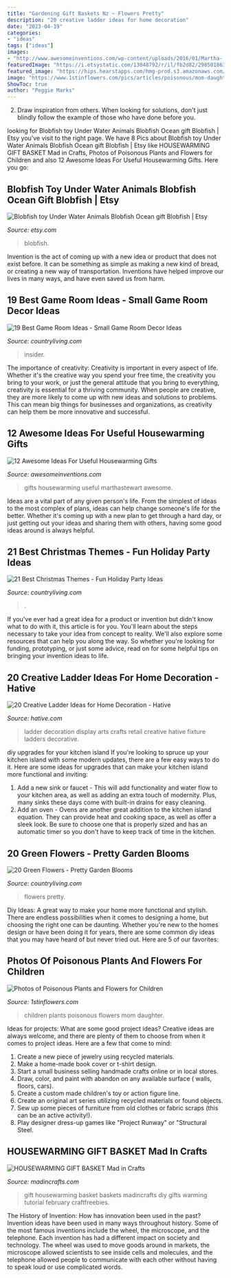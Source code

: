 ```yaml
---
title: "Gardening Gift Baskets Nz ~ Flowers Pretty"
description: "20 creative ladder ideas for home decoration"
date: "2023-04-19"
categories:
- "ideas"
tags: ["ideas"]
images:
- "http://www.awesomeinventions.com/wp-content/uploads/2016/01/Martha-.jpg"
featuredImage: "https://i.etsystatic.com/13048792/r/il/fb2d82/2985018633/il_fullxfull.2985018633_fnmb.jpg"
featured_image: "https://hips.hearstapps.com/hmg-prod.s3.amazonaws.com/images/christmas-themes-1571330675.jpg?crop=1.00xw:0.641xh;0,0.191xh&amp;resize=1200:*"
image: "https://www.1stinflowers.com/pics/articles/poisonous/mom-daughter-gardening.jpg"
ShowToc: true
author: "Peggie Marks"
---
```



2. Draw inspiration from others. When looking for solutions, don't just blindly follow the example of those who have done before you. 

	

		
looking for Blobfish toy Under Water Animals Blobfish Ocean gift Blobfish | Etsy you've visit to the right page. We have 8 Pics about Blobfish toy Under Water Animals Blobfish Ocean gift Blobfish | Etsy like HOUSEWARMING GIFT BASKET Mad in Crafts, Photos of Poisonous Plants and Flowers for Children and also 12 Awesome Ideas For Useful Housewarming Gifts. Here you go:
		
    
## Blobfish Toy Under Water Animals Blobfish Ocean Gift Blobfish | Etsy

<img loading=lazy src="https://i.etsystatic.com/13048792/r/il/fb2d82/2985018633/il_fullxfull.2985018633_fnmb.jpg" onerror="this.onerror=null;this.src='https://tse3.mm.bing.net/th?id=OIP._QwvVLmppiUcUuF33hJCvAHaEy&amp;pid=15.1';" alt="Blobfish toy Under Water Animals Blobfish Ocean gift Blobfish | Etsy">

_Source: etsy.com_

>blobfish. 

	

Invention is the act of coming up with a new idea or product that does not exist before. It can be something as simple as making a new kind of bread, or creating a new way of transportation. Inventions have helped improve our lives in many ways, and have even saved us from harm.

    
## 19 Best Game Room Ideas - Small Game Room Decor Ideas

<img loading=lazy src="https://hips.hearstapps.com/hmg-prod.s3.amazonaws.com/images/game-room-ideas-1581020801.jpg?crop=1.00xw:0.755xh;0,0.240xh&amp;resize=1200:*" onerror="this.onerror=null;this.src='https://tse2.mm.bing.net/th?id=OIP.rmyk6dhfE68UnqqkK8IJ7wHaDu&amp;pid=15.1';" alt="19 Best Game Room Ideas - Small Game Room Decor Ideas">

_Source: countryliving.com_

>insider. 

	

The importance of creativity:
Creativity is important in every aspect of life. Whether it's the creative way you spend your free time, the creativity you bring to your work, or just the general attitude that you bring to everything, creativity is essential for a thriving community. When people are creative, they are more likely to come up with new ideas and solutions to problems. This can mean big things for businesses and organizations, as creativity can help them be more innovative and successful.

    
## 12 Awesome Ideas For Useful Housewarming Gifts

<img loading=lazy src="http://www.awesomeinventions.com/wp-content/uploads/2016/01/Martha-.jpg" onerror="this.onerror=null;this.src='https://tse2.mm.bing.net/th?id=OIP.HfqXnq1znBrI72-dUUy7cgHaJQ&amp;pid=15.1';" alt="12 Awesome Ideas For Useful Housewarming Gifts">

_Source: awesomeinventions.com_

>gifts housewarming useful marthastewart awesome. 

	

Ideas are a vital part of any given person's life. From the simplest of ideas to the most complex of plans, ideas can help change someone's life for the better. Whether it's coming up with a new plan to get through a hard day, or just getting out your ideas and sharing them with others, having some good ideas around is always helpful.

    
## 21 Best Christmas Themes - Fun Holiday Party Ideas

<img loading=lazy src="https://hips.hearstapps.com/hmg-prod.s3.amazonaws.com/images/christmas-themes-1571330675.jpg?crop=1.00xw:0.641xh;0,0.191xh&amp;resize=1200:*" onerror="this.onerror=null;this.src='https://tse2.mm.bing.net/th?id=OIP.9kH9ENCub4GD_ss__6Km9wHaDt&amp;pid=15.1';" alt="21 Best Christmas Themes - Fun Holiday Party Ideas">

_Source: countryliving.com_

>. 

	

If you've ever had a great idea for a product or invention but didn't know what to do with it, this article is for you. You'll learn about the steps necessary to take your idea from concept to reality. We'll also explore some resources that can help you along the way. So whether you're looking for funding, prototyping, or just some advice, read on for some helpful tips on bringing your invention ideas to life.

    
## 20 Creative Ladder Ideas For Home Decoration - Hative

<img loading=lazy src="https://hative.com/wp-content/uploads/2014/06/ladder-decor-ideas/2-ladder-decor-ideas.jpg" onerror="this.onerror=null;this.src='https://tse4.mm.bing.net/th?id=OIP.XSTm_9nizi6e7klXC1Q_igHaJ4&amp;pid=15.1';" alt="20 Creative Ladder Ideas for Home Decoration - Hative">

_Source: hative.com_

>ladder decoration display arts crafts retail creative hative fixture ladders decorative. 

	

diy upgrades for your kitchen island
If you're looking to spruce up your kitchen island with some modern updates, there are a few easy ways to do it. Here are some ideas for upgrades that can make your kitchen island more functional and inviting: 
1. Add a new sink or faucet - This will add functionality and water flow to your kitchen area, as well as adding an extra touch of modernity. Plus, many sinks these days come with built-in drains for easy cleaning. 
2. Add an oven - Ovens are another great addition to the kitchen island equation. They can provide heat and cooking space, as well as offer a sleek look. Be sure to choose one that is properly sized and has an automatic timer so you don't have to keep track of time in the kitchen. 

    
## 20 Green Flowers - Pretty Garden Blooms

<img loading=lazy src="https://hips.hearstapps.com/hmg-prod.s3.amazonaws.com/images/green-flowers-1586815956.jpg?crop=1.00xw:0.754xh;0,0&amp;resize=1200:*" onerror="this.onerror=null;this.src='https://tse4.mm.bing.net/th?id=OIP.H2oM-e2nFtvrPA8N9aplBQHaDu&amp;pid=15.1';" alt="20 Green Flowers - Pretty Garden Blooms">

_Source: countryliving.com_

>flowers pretty. 

	

Diy Ideas: A great way to make your home more functional and stylish. There are endless possibilities when it comes to designing a home, but choosing the right one can be daunting. Whether you're new to the homes design or have been doing it for years, there are some common diy ideas that you may have heard of but never tried out. Here are 5 of our favorites: 

    
## Photos Of Poisonous Plants And Flowers For Children

<img loading=lazy src="https://www.1stinflowers.com/pics/articles/poisonous/mom-daughter-gardening.jpg" onerror="this.onerror=null;this.src='https://tse1.mm.bing.net/th?id=OIP.F9fL3uoyakhvo45QlEmwXAHaE8&amp;pid=15.1';" alt="Photos of Poisonous Plants and Flowers for Children">

_Source: 1stinflowers.com_

>children plants poisonous flowers mom daughter. 

	

Ideas for projects: What are some good project ideas?
Creative ideas are always welcome, and there are plenty of them to choose from when it comes to project ideas. Here are a few that come to mind: 
1. Create a new piece of jewelry using recycled materials.
2. Make a home-made book cover or t-shirt design.
3. Start a small business selling handmade crafts online or in local stores.
4. Draw, color, and paint with abandon on any available surface ( walls, floors, cars).
5. Create a custom made children's toy or action figure line. 
6. Create an original art series utilizing recycled materials or found objects.
7. Sew up some pieces of furniture from old clothes or fabric scraps (this can be an active activity!). 
8. Play designer dress-up games like "Project Runway" or "Structural Steel.

    
## HOUSEWARMING GIFT BASKET Mad In Crafts

<img loading=lazy src="https://madincrafts.com/wp-content/uploads/2016/01/Housewarming-Gift-Basket-Tutorial.jpg" onerror="this.onerror=null;this.src='https://tse4.mm.bing.net/th?id=OIP.kko2QDaVv5u29lV-T7NIsAHaLJ&amp;pid=15.1';" alt="HOUSEWARMING GIFT BASKET Mad in Crafts">

_Source: madincrafts.com_

>gift housewarming basket baskets madincrafts diy gifts warming tutorial february craftfreebies. 

	

The History of Invention: How has innovation been used in the past?
Invention ideas have been used in many ways throughout history. Some of the most famous inventions include the wheel, the microscope, and the telephone. Each invention has had a different impact on society and technology. The wheel was used to move goods around in markets, the microscope allowed scientists to see inside cells and molecules, and the telephone allowed people to communicate with each other without having to speak loud or use complicated words.


